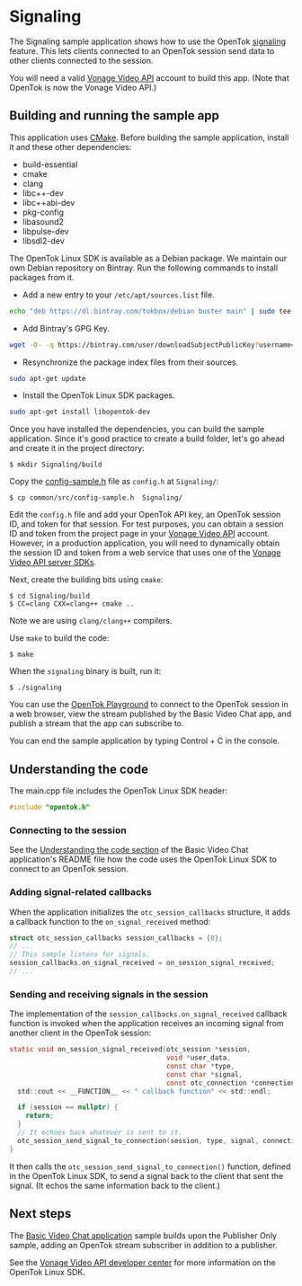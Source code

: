 # Signaling

The Signaling sample application shows how to use the OpenTok
[signaling](https://tokbox.com/developer/guides/signaling/) feature.
This lets clients connected to an OpenTok session send data to other
clients connected to the session.

You will need a valid [Vonage Video API](https://tokbox.com/developer/)
account to build this app. (Note that OpenTok is now the Vonage Video API.)

## Building and running the sample app

This application uses [CMake](https://cmake.org). Before building
the sample application, install it and these other dependencies:

  - build-essential
  - cmake
  - clang
  - libc++-dev
  - libc++abi-dev
  - pkg-config
  - libasound2
  - libpulse-dev
  - libsdl2-dev

The OpenTok Linux SDK is available as a Debian package. We maintain our own
Debian repository on Bintray. Run the following commands to install packages
from it.

* Add a new entry to your `/etc/apt/sources.list` file.

```bash
echo "deb https://dl.bintray.com/tokbox/debian buster main" | sudo tee -a /etc/apt/sources.list
```

* Add Bintray's GPG Key.

```bash
wget -O- -q https://bintray.com/user/downloadSubjectPublicKey?username=bintray | sudo apt-key add -
```

* Resynchronize the package index files from their sources.

```bash
sudo apt-get update
```

* Install the OpenTok Linux SDK packages.

```bash
sudo apt-get install libopentok-dev
```

Once you have installed the dependencies, you can build the sample application.
Since it's good practice to create a build folder, let's go ahead and create it
in the project directory:

```
$ mkdir Signaling/build
```

Copy the [config-sample.h](../common/src/config-sample.h) file as `config.h` at
`Signaling/`:

```
$ cp common/src/config-sample.h  Signaling/
```

Edit the `config.h` file and add your OpenTok API key,
an OpenTok session ID, and token for that session. For test purposes,
you can obtain a session ID and token from the project page in your
[Vonage Video API](https://tokbox.com/developer/) account. However,
in a production application, you will need to dynamically obtain the session
ID and token from a web service that uses one of
the [Vonage Video API server SDKs](https://tokbox.com/developer/sdks/server/).

Next, create the building bits using `cmake`:

```
$ cd Signaling/build
$ CC=clang CXX=clang++ cmake ..
```

Note we are using `clang/clang++` compilers.

Use `make` to build the code:

```
$ make
```

When the `signaling` binary is built, run it:

```
$ ./signaling
```

You can use the [OpenTok Playground](https://tokbox.com/developer/tools/playground/)
to connect to the OpenTok session in a web browser, view the stream published
by the Basic Video Chat app, and publish a stream that the app can subscribe to.

You can end the sample application by typing Control + C in the console.

## Understanding the code

The main.cpp file includes the OpenTok Linux SDK header:

```c
#include "opentok.h"
```

### Connecting to the session

See the [Understanding the code section](../Basic-Video-Chat/README.md#understanding-the-code)
of the Basic Video Chat application's README file how the code uses the OpenTok Linux SDK
to connect to an OpenTok session.

### Adding signal-related callbacks

When the application initializes the `otc_session_callbacks` structure, it
adds a callback function to the `on_signal_received` method:

```c
struct otc_session_callbacks session_callbacks = {0};
// ...
// This sample listens for signals.
session_callbacks.on_signal_received = on_session_signal_received;
// ...
```

### Sending and receiving signals in the session

The implementation of the `session_callbacks.on_signal_received` callback
function is invoked when the application receives an incoming signal from
another client in the OpenTok session:

```c
static void on_session_signal_received(otc_session *session,
                                       void *user_data,
                                       const char *type,
                                       const char *signal,
                                       const otc_connection *connection) {
  std::cout << __FUNCTION__ << " callback function" << std::endl;

  if (session == nullptr) {
    return;
  }
  // It echoes back whatever is sent to it.
  otc_session_send_signal_to_connection(session, type, signal, connection);
}
```

It then calls the `otc_session_send_signal_to_connection()` function,
defined in the OpenTok Linux SDK, to send a signal back to the client that
sent the signal. (It echos the same information back to the client.)

## Next steps

The [Basic Video Chat application](../Basic-Video_Chat) sample builds upon the
Publisher Only sample, adding an OpenTok stream subscriber in addition to a publisher. 

See the [Vonage Video API developer center](https://tokbox.com/developer/)
for more information on the OpenTok Linux SDK.
